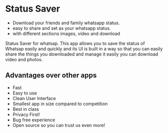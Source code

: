 # Status Saver
<ul>
<li>Download your friends and family whatsapp status.</li>
<li>easy to share and set as your whatsapp status.</li>
<li>with different sections images, video and download</li>
</ul> 
Status Saver for whatsap.
This app allows you to save the status of Whatsap easily and quickly and its UI is built in a way so that you can easily share the things you downloaded and manage it easily you can download video and photos.


## Advantages over other apps
<ul>
<li> Fast</li>
<li> Easy to use</li>
<li> Clean User Interface </li>
<li> Smallest app in size compared to competition</li>
<li> Best in class</li>
<li> Privacy First!</li>
<li> Bug free experience </li>
<li> Open source so you can trust us even more!</li>
</ul>

